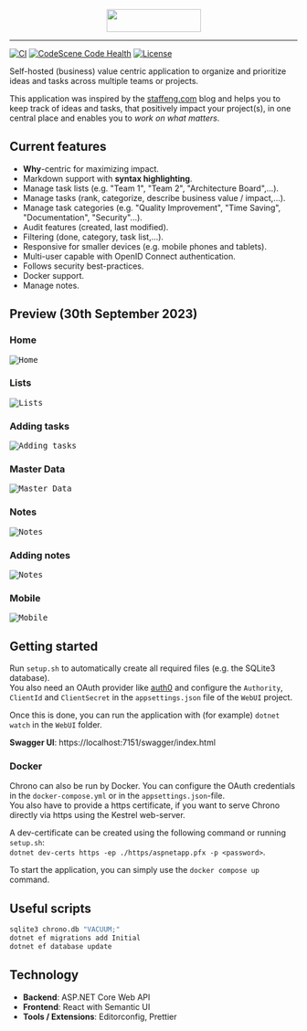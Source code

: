 <p align="center">
  <img height="40" width="165" src="./src/Chrono/ClientApp/public/chrono.png" />
</p>

---

[![CI](https://github.com/philipp-meier/Chrono/actions/workflows/dotnet.yml/badge.svg)](https://github.com/philipp-meier/Chrono/actions/workflows/dotnet.yml)
[![CodeScene Code Health](https://codescene.io/projects/41477/status-badges/code-health)](https://codescene.io/projects)
[![License](https://img.shields.io/badge/License-Apache_2.0-blue.svg)](https://github.com/philipp-meier/Chrono/blob/main/LICENSE)

Self-hosted (business) value centric application to organize and prioritize ideas and tasks across multiple teams
or projects.

This application was inspired by the [staffeng.com](https://staffeng.com/guides/work-on-what-matters/) blog and helps
you to keep track of ideas and tasks, that positively impact your project(s), in one central place and
enables you to _work on what matters_.

## Current features

- **Why**-centric for maximizing impact.
- Markdown support with **syntax highlighting**.
- Manage task lists (e.g. "Team 1", "Team 2", "Architecture Board",...).
- Manage tasks (rank, categorize, describe business value / impact,...).
- Manage task categories (e.g. "Quality Improvement", "Time Saving", "Documentation", "Security"...).
- Audit features (created, last modified).
- Filtering (done, category, task list,...).
- Responsive for smaller devices (e.g. mobile phones and tablets).
- Multi-user capable with OpenID Connect authentication.
- Follows security best-practices.
- Docker support.
- Manage notes.

## Preview (30th September 2023)

### Home

<kbd><img src="./static/Start.png" alt="Home"></kbd>

### Lists

<kbd><img src="./static/List.png" alt="Lists"></kbd>

### Adding tasks

<kbd><img src="./static/AddTask.png" alt="Adding tasks"></kbd>

### Master Data

<kbd><img src="./static/MasterData.png" alt="Master Data"></kbd>

### Notes

<kbd><img src="./static/Notes.png" alt="Notes"></kbd>

### Adding notes

<kbd><img src="./static/AddNote.png" alt="Notes"></kbd>

### Mobile

<kbd><img src="./static/Mobile.png" alt="Mobile"></kbd>

## Getting started

Run `setup.sh` to automatically create all required files (e.g. the SQLite3 database).  
You also need an OAuth provider like [auth0](https://auth0.com) and configure the `Authority`, `ClientId`
and `ClientSecret` in the `appsettings.json` file of the `WebUI` project.

Once this is done, you can run the application with (for example) `dotnet watch` in the `WebUI` folder.

**Swagger UI**: https://localhost:7151/swagger/index.html

### Docker

Chrono can also be run by Docker. You can configure the OAuth credentials in the `docker-compose.yml` or in
the `appsettings.json`-file.  
You also have to provide a https certificate, if you want to serve Chrono directly via https using the Kestrel
web-server.

A dev-certificate can be created using the following command or running `setup.sh`:  
`dotnet dev-certs https -ep ./https/aspnetapp.pfx -p <password>`.

To start the application, you can simply use the `docker compose up` command.

## Useful scripts

```sh
sqlite3 chrono.db "VACUUM;"
dotnet ef migrations add Initial 
dotnet ef database update
```

## Technology

- **Backend**: ASP.NET Core Web API
- **Frontend**: React with Semantic UI
- **Tools / Extensions**: Editorconfig, Prettier
